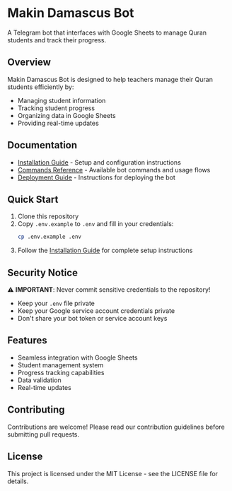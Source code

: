# Makin Damascus Bot

A Telegram bot that interfaces with Google Sheets to manage Quran students and track their progress.

## Overview

Makin Damascus Bot is designed to help teachers manage their Quran students efficiently by:
- Managing student information
- Tracking student progress
- Organizing data in Google Sheets
- Providing real-time updates

## Documentation

- [Installation Guide](docs/INSTALLATION.md) - Setup and configuration instructions
- [Commands Reference](docs/COMMANDS.md) - Available bot commands and usage flows
- [Deployment Guide](DEPLOYMENT.md) - Instructions for deploying the bot

## Quick Start

1. Clone this repository
2. Copy `.env.example` to `.env` and fill in your credentials:
   ```bash
   cp .env.example .env
   ```
3. Follow the [Installation Guide](docs/INSTALLATION.md) for complete setup instructions

## Security Notice

⚠️ **IMPORTANT**: Never commit sensitive credentials to the repository!

- Keep your `.env` file private
- Keep your Google service account credentials private
- Don't share your bot token or service account keys

## Features

- Seamless integration with Google Sheets
- Student management system
- Progress tracking capabilities
- Data validation
- Real-time updates

## Contributing

Contributions are welcome! Please read our contribution guidelines before submitting pull requests.

## License

This project is licensed under the MIT License - see the LICENSE file for details.
